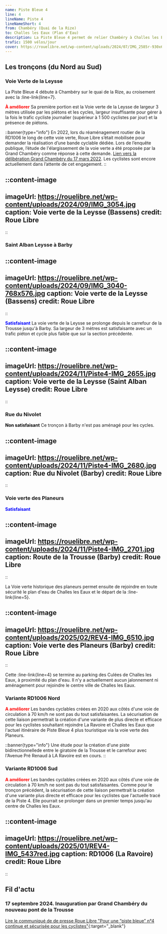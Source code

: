 ```yaml
---
name: Piste Bleue 4
line: 4
lineName: Piste 4
lineNameShort: 4
from: Chambéry (Quai de la Rize)
to: Challes les Eaux (Plan d'Eau)
description: La Piste Bleue 4 permet de relier Chambéry à Challes les Eaux via Bassens, Saint Alban Leysse et Barby. Après avoir longé la Leysse jusqu'à Barby, elle relie Challes les Eaux par la voie verte des planeurs, le long de l'aérodrome de Challes les Eaux.
trafic: 1500 vélos/jour
cover: https://rouelibre.net/wp-content/uploads/2024/07/IMG_2585r-930x619.jpg
---
```


## Les tronçons (du Nord au Sud)

### Voie Verte de la Leysse
La Piste Bleue 4 débute à Chambéry sur le quai de la Rize, au croisement avec la :line-link{line=7}.

<span style="color:red;font-weight:bold">À améliorer</span> Sa première portion est la Voie verte de la Leysse de largeur 3 mètres utilisée par les piétons et les cycles, largeur insuffisante pour gérer à la fois le trafic cycliste journalier (supérieur à 1 500 cyclistes par jour) et la présence de piétons.

::banner{type="info"}
En 2022, lors du réaménagement routier de la RD1006 le long de cette voie verte, Roue Libre s’était mobilisée pour demander la réalisation d’une bande cyclable dédiée. Lors de l’enquête publique, l’étude de l'élargissement de la voie verte a été proposée par la Grand Chambéry comme réponse à cette demande. <a href="https://rouelibre.net/2022/04/06/3-20-janvier-enquete-publique-rd-1006-grand-chambery-exigez-des-amenagements-cyclables-continus-et-securises/" target="_blank">Lien vers la délibération Grand Chambéry du 17 mars 2022</a>. Les cyclistes sont encore actuellement dans l’attente de cet engagement.
::

::content-image
---
imageUrl: https://rouelibre.net/wp-content/uploads/2024/09/IMG_3054.jpg
caption: Voie verte de la Leysse (Bassens)
credit: Roue Libre
---
::

### Saint Alban Leysse à Barby

::content-image
---
imageUrl: https://rouelibre.net/wp-content/uploads/2024/09/IMG_3040-768x576.jpg
caption: Voie verte de la Leysse (Bassens)
credit: Roue Libre
---
::

<span style="color:blue;font-weight:bold">Satisfaisant</span> La voie verte de la Leysse se prolonge depuis le carrefour de la Trousse jusqu'à Barby. Sa largeur de 3 mètres est satisfaisante avec un trafic piéton et cycle plus faible que sur la section précédente.

::content-image
---
imageUrl: https://rouelibre.net/wp-content/uploads/2024/11/Piste4-IMG_2655.jpg
caption: Voie verte de la Leysse (Saint Alban Leysse)
credit: Roue Libre
---
::

### Rue du Nivolet
<span style="color:black;font-weight:bold">Non satisfaisant</span> Ce tronçon à Barby n'est pas aménagé pour les cycles.

::content-image
---
imageUrl: https://rouelibre.net/wp-content/uploads/2024/11/Piste4-IMG_2680.jpg
caption: Rue du Nivolet (Barby)
credit: Roue Libre
---
::

### Voie verte des Planeurs
<span style="color:blue;font-weight:bold">Satisfaisant</span> 

::content-image
---
imageUrl: https://rouelibre.net/wp-content/uploads/2024/11/Piste4-IMG_2701.jpg
caption: Route de la Trousse (Barby)
credit: Roue Libre
---
::

La Voie verte historique des planeurs permet ensuite de rejoindre en toute sécurité le plan d'eau de Challes les Eaux et le départ de la :line-link{line=5}.

::content-image
---
imageUrl: https://rouelibre.net/wp-content/uploads/2025/02/REV4-IMG_6510.jpg
caption: Voie verte des Planeurs (Barby)
credit: Roue Libre
---
::

Cette :line-link{line=4} se termine au parking des Culées de Challes les Eaux, à proximité du plan d'eau. Il n'y a actuellement aucun jalonnement ni aménagement pour rejoindre le centre ville de Challes les Eaux.

### Variante RD1006 Nord
<span style="color:red;font-weight:bold">A améliorer</span> Les bandes cyclables créées en 2020 aux côtés d'une voie de circulation à 70 km/h ne sont pas du tout satisfaisantes.
La sécurisation de cette liaison permettrait la création d'une variante de plus directe et efficace pour les cyclistes souhaitant rejoindre La Ravoire et Challes les Eaux que l'actuel itinéraire de Piste Bleue 4 plus touristique via la voie verte des Planeurs.

::banner{type="info"}
Une étude pour la création d'une piste bidirectionnellede entre le giratoire de la Trousse et le carrefour avec l'Avenue Pré Renaud à LA Ravoire est en cours.
::

### Variante RD1006 Sud
<span style="color:red;font-weight:bold">A améliorer</span> Les bandes cyclables créées en 2020 aux côtés d'une voie de circulation à 70 km/h ne sont pas du tout satisfaisantes.
Comme pour le tronçon précédent, la sécurisation de cette liaison permettrait la création d'une variante plus directe et efficace pour les cyclistes que l'actuelle tracé de la Piste 4. Elle pourrait se prolonger dans un premier temps jusqu'au centre de Challes les Eaux.

::content-image
---
imageUrl: https://rouelibre.net/wp-content/uploads/2025/01/REV4-IMG_5437red.jpg
caption: RD1006 (La Ravoire)
credit: Roue Libre
---
::

## Fil d'actu

### 17 septembre 2024. Inauguration par Grand Chambéry du nouveau pont de la Trousse

[Lire le communiqué de de presse Roue Libre "Pour une “piste bleue” n°4 continue et sécurisée pour les cyclistes"](https://rouelibre.net/2024/09/16/communique-pour-une-piste-bleue-n4-continue-et-securisee-pour-les-cyclistes/){:target="_blank"}